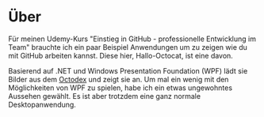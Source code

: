 # Über

Für meinen Udemy-Kurs "Einstieg in GitHub - professionelle Entwicklung im Team" brauchte ich ein paar Beispiel Anwendungen um zu zeigen wie du mit GitHub arbeiten kannst. Diese hier, Hallo-Octocat, ist eine davon.

Basierend auf .NET und Windows Presentation Foundation (WPF) lädt sie Bilder aus dem [Octodex](https://octodex.github.com/) und zeigt sie an. Um mal ein wenig mit den Möglichkeiten von WPF zu spielen, habe ich ein etwas ungewohntes Aussehen gewählt. Es ist aber trotzdem eine ganz normale Desktopanwendung.
